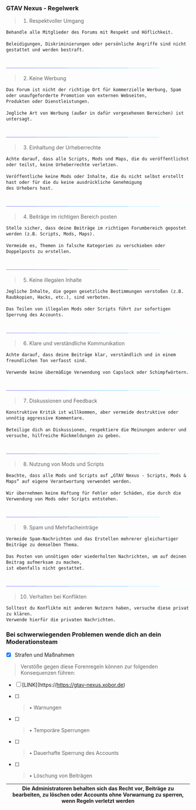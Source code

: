 ### GTAV Nexus - Regelwerk

> 1. Respektvoller Umgang
```yarn
Behandle alle Mitglieder des Forums mit Respekt und Höflichkeit.

Beleidigungen, Diskriminierungen oder persönliche Angriffe sind nicht gestattet und werden bestraft.
```

<center><br><img src="img/stripe.gif" alt="Stripe"></center>	


> 2. Keine Werbung
```yarn
Das Forum ist nicht der richtige Ort für kommerzielle Werbung, Spam oder unaufgeforderte Promotion von externen Webseiten,
Produkten oder Dienstleistungen.

Jegliche Art von Werbung (außer in dafür vorgesehenen Bereichen) ist untersagt.
```

<center><br><img src="img/stripe.gif" alt="Stripe"></center>	


> 3. Einhaltung der Urheberrechte
```yarn
Achte darauf, dass alle Scripts, Mods und Maps, die du veröffentlichst oder teilst, keine Urheberrechte verletzen.

Veröffentliche keine Mods oder Inhalte, die du nicht selbst erstellt hast oder für die du keine ausdrückliche Genehmigung
des Urhebers hast.
```

<center><br><img src="img/stripe.gif" alt="Stripe"></center>	

> 4. Beiträge im richtigen Bereich posten
```yarn
Stelle sicher, dass deine Beiträge im richtigen Forumbereich gepostet werden (z.B. Scripts, Mods, Maps).

Vermeide es, Themen in falsche Kategorien zu verschieben oder Doppelposts zu erstellen.
```

<center><br><img src="img/stripe.gif" alt="Stripe"></center>	

> 5. Keine illegalen Inhalte
```yarn
Jegliche Inhalte, die gegen gesetzliche Bestimmungen verstoßen (z.B. Raubkopien, Hacks, etc.), sind verboten.

Das Teilen von illegalen Mods oder Scripts führt zur sofortigen Sperrung des Accounts.
```

<center><br><img src="img/stripe.gif" alt="Stripe"></center>	

> 6. Klare und verständliche Kommunikation
```yarn
Achte darauf, dass deine Beiträge klar, verständlich und in einem freundlichen Ton verfasst sind.

Verwende keine übermäßige Verwendung von Capslock oder Schimpfwörtern.
```

<center><br><img src="img/stripe.gif" alt="Stripe"></center>	

> 7. Diskussionen und Feedback
```yarn
Konstruktive Kritik ist willkommen, aber vermeide destruktive oder unnötig aggressive Kommentare.

Beteilige dich an Diskussionen, respektiere die Meinungen anderer und versuche, hilfreiche Rückmeldungen zu geben.
```

<center><br><img src="img/stripe.gif" alt="Stripe"></center>	


> 8. Nutzung von Mods und Scripts
```yarn
Beachte, dass alle Mods und Scripts auf „GTAV Nexus - Scripts, Mods & Maps“ auf eigene Verantwortung verwendet werden.

Wir übernehmen keine Haftung für Fehler oder Schäden, die durch die Verwendung von Mods oder Scripts entstehen.
```

<center><br><img src="img/stripe.gif" alt="Stripe"></center>	

> 9. Spam und Mehrfacheinträge
```yarn
Vermeide Spam-Nachrichten und das Erstellen mehrerer gleichartiger Beiträge zu demselben Thema.

Das Posten von unnötigen oder wiederholten Nachrichten, um auf deinen Beitrag aufmerksam zu machen,
ist ebenfalls nicht gestattet.
```

<center><br><img src="img/stripe.gif" alt="Stripe"></center>	

> 10. Verhalten bei Konflikten
```yarn
Solltest du Konflikte mit anderen Nutzern haben, versuche diese privat zu klären.
Verwende hierfür die privaten Nachrichten.
```

### Bei schwerwiegenden Problemen wende dich an dein Moderationsteam

- [x] Strafen und Maßnahmen
> Verstöße gegen diese Forenregeln können zur folgenden Konsequenzen führen:

- [ ] [LINK[(https://https://gtav-nexus.xobor.de)
- [ ] > • Warnungen
- [ ] > • Temporäre Sperrungen
- [ ] > • Dauerhafte Sperrung des Accounts
- [ ] > • Löschung von Beiträgen





|Die Administratoren behalten sich das Recht vor, Beiträge zu bearbeiten, zu löschen oder Accounts ohne Vorwarnung zu sperren, wenn Regeln verletzt werden|
|---|
